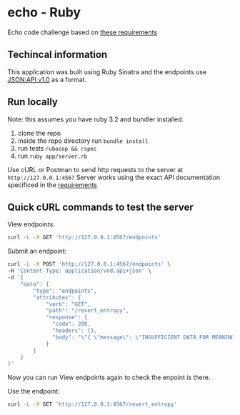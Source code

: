# echo - Ruby

Echo code challenge based on [these requirements](echo.md)

## Techincal information

This application was built using Ruby Sinatra and the endpoints use [JSON:API v1.0](https://jsonapi.org/) as a format.

## Run locally

Note: this assumes you have ruby 3.2 and bundler installed.

1. clone the repo
2. inside the repo directory run `bundle install`
3. run tests `rubocop && rspec`
4. run `ruby app/server.rb`

Use cURL or Postman to send http requests to the server at `http://127.0.0.1:4567`
Server works using the exact API documentation specificed in the [requirements](echo.md#examples)

## Quick cURL commands to test the server

View endpoints:

```bash
curl -L -X GET 'http://127.0.0.1:4567/endpoints' 
```

Submit an endpoint:

```bash
curl -L -X POST 'http://127.0.0.1:4567/endpoints' \
-H 'Content-Type: application/vnd.api+json' \
-d '{
    "data": {
        "type": "endpoints",
        "attributes": {
            "verb": "GET",
            "path": "/revert_entropy",
            "response": {
              "code": 200,
              "headers": {},
              "body": "\"{ \"message\": \"INSUFFICIENT DATA FOR MEANINGFUL ANSWER\" }\""
            }
        }
    }
}'
```

Now you can run View endpoints again to check the enpoint is there.

Use the endpoint:

```bash
curl -L -X GET 'http://127.0.0.1:4567/revert_entropy' 
```
